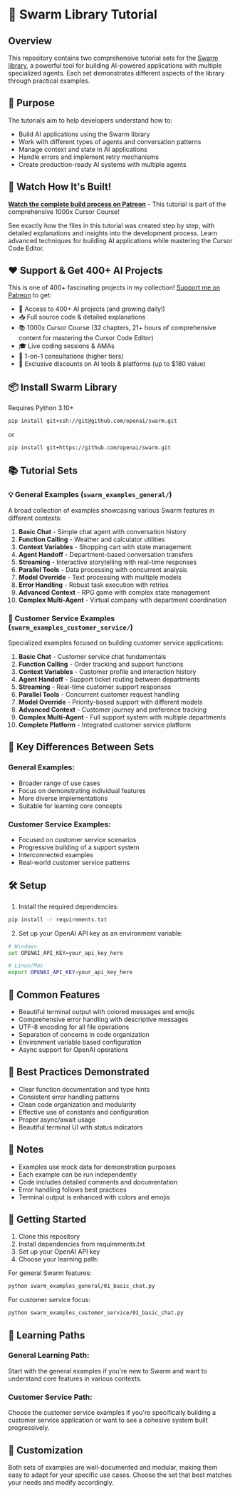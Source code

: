 # 🚀 Swarm Library Tutorial

## Overview

This repository contains two comprehensive tutorial sets for the [Swarm library](https://github.com/openai/swarm), a powerful tool for building AI-powered applications with multiple specialized agents. Each set demonstrates different aspects of the library through practical examples.

## 🎯 Purpose

The tutorials aim to help developers understand how to:

- Build AI applications using the Swarm library
- Work with different types of agents and conversation patterns
- Manage context and state in AI applications
- Handle errors and implement retry mechanisms
- Create production-ready AI systems with multiple agents

## 🎥 Watch How It's Built!

**[Watch the complete build process on Patreon](https://www.patreon.com/posts/how-to-build-119979655)** - This tutorial is part of the comprehensive 1000x Cursor Course!

See exactly how the files in this tutorial was created step by step, with detailed explanations and insights into the development process. Learn advanced techniques for building AI applications while mastering the Cursor Code Editor.

## ❤️ Support & Get 400+ AI Projects

This is one of 400+ fascinating projects in my collection! [Support me on Patreon](https://www.patreon.com/c/echohive42/membership) to get:

- 🎯 Access to 400+ AI projects (and growing daily!)
- 📥 Full source code & detailed explanations
- 📚 1000x Cursor Course (32 chapters, 21+ hours of comprehensive content for mastering the Cursor Code Editor)
- 🎓 Live coding sessions & AMAs
- 💬 1-on-1 consultations (higher tiers)
- 🎁 Exclusive discounts on AI tools & platforms (up to $180 value)

## 📦 Install Swarm Library

Requires Python 3.10+

```bash
pip install git+ssh://git@github.com/openai/swarm.git
```
or
```bash
pip install git+https://github.com/openai/swarm.git
```

## 📚 Tutorial Sets

### 💡 General Examples (`swarm_examples_general/`)

A broad collection of examples showcasing various Swarm features in different contexts:

1. **Basic Chat** - Simple chat agent with conversation history
2. **Function Calling** - Weather and calculator utilities
3. **Context Variables** - Shopping cart with state management
4. **Agent Handoff** - Department-based conversation transfers
5. **Streaming** - Interactive storytelling with real-time responses
6. **Parallel Tools** - Data processing with concurrent analysis
7. **Model Override** - Text processing with multiple models
8. **Error Handling** - Robust task execution with retries
9. **Advanced Context** - RPG game with complex state management
10. **Complex Multi-Agent** - Virtual company with department coordination

### 🎯 Customer Service Examples (`swarm_examples_customer_service/`)

Specialized examples focused on building customer service applications:

1. **Basic Chat** - Customer service chat fundamentals
2. **Function Calling** - Order tracking and support functions
3. **Context Variables** - Customer profile and interaction history
4. **Agent Handoff** - Support ticket routing between departments
5. **Streaming** - Real-time customer support responses
6. **Parallel Tools** - Concurrent customer request handling
7. **Model Override** - Priority-based support with different models
8. **Advanced Context** - Customer journey and preference tracking
9. **Complex Multi-Agent** - Full support system with multiple departments
10. **Complete Platform** - Integrated customer service platform

## 🔄 Key Differences Between Sets

### General Examples:

- Broader range of use cases
- Focus on demonstrating individual features
- More diverse implementations
- Suitable for learning core concepts

### Customer Service Examples:

- Focused on customer service scenarios
- Progressive building of a support system
- Interconnected examples
- Real-world customer service patterns

## 🛠️ Setup

1. Install the required dependencies:

```bash
pip install -r requirements.txt
```

2. Set up your OpenAI API key as an environment variable:

```bash
# Windows
set OPENAI_API_KEY=your_api_key_here

# Linux/Mac
export OPENAI_API_KEY=your_api_key_here
```

## 🎨 Common Features

- Beautiful terminal output with colored messages and emojis
- Comprehensive error handling with descriptive messages
- UTF-8 encoding for all file operations
- Separation of concerns in code organization
- Environment variable based configuration
- Async support for OpenAI operations

## 🌟 Best Practices Demonstrated

- Clear function documentation and type hints
- Consistent error handling patterns
- Clean code organization and modularity
- Effective use of constants and configuration
- Proper async/await usage
- Beautiful terminal UI with status indicators

## 📝 Notes

- Examples use mock data for demonstration purposes
- Each example can be run independently
- Code includes detailed comments and documentation
- Error handling follows best practices
- Terminal output is enhanced with colors and emojis

## 🚀 Getting Started

1. Clone this repository
2. Install dependencies from requirements.txt
3. Set up your OpenAI API key
4. Choose your learning path:

For general Swarm features:

```bash
python swarm_examples_general/01_basic_chat.py
```

For customer service focus:

```bash
python swarm_examples_customer_service/01_basic_chat.py
```

## 🎯 Learning Paths

### General Learning Path:

Start with the general examples if you're new to Swarm and want to understand core features in various contexts.

### Customer Service Path:

Choose the customer service examples if you're specifically building a customer service application or want to see a cohesive system built progressively.

## 🔧 Customization

Both sets of examples are well-documented and modular, making them easy to adapt for your specific use cases. Choose the set that best matches your needs and modify accordingly.

